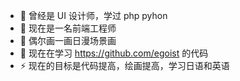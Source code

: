 

- 🔭 曾经是 UI 设计师，学过 php pyhon
- 🌱 现在是一名前端工程师
- 👯 偶尔画一画日漫场景画
- 🤔 现在在学习 https://github.com/egoist 的代码
- ⚡  现在的目标是代码提高，绘画提高，学习日语和英语

